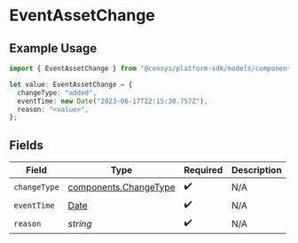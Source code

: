 # EventAssetChange

## Example Usage

```typescript
import { EventAssetChange } from "@censys/platform-sdk/models/components";

let value: EventAssetChange = {
  changeType: "added",
  eventTime: new Date("2023-06-17T22:15:30.757Z"),
  reason: "<value>",
};
```

## Fields

| Field                                                                                         | Type                                                                                          | Required                                                                                      | Description                                                                                   |
| --------------------------------------------------------------------------------------------- | --------------------------------------------------------------------------------------------- | --------------------------------------------------------------------------------------------- | --------------------------------------------------------------------------------------------- |
| `changeType`                                                                                  | [components.ChangeType](../../models/components/changetype.md)                                | :heavy_check_mark:                                                                            | N/A                                                                                           |
| `eventTime`                                                                                   | [Date](https://developer.mozilla.org/en-US/docs/Web/JavaScript/Reference/Global_Objects/Date) | :heavy_check_mark:                                                                            | N/A                                                                                           |
| `reason`                                                                                      | *string*                                                                                      | :heavy_check_mark:                                                                            | N/A                                                                                           |